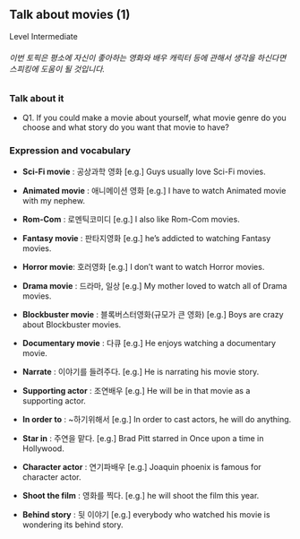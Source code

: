## Talk about movies (1)
Level Intermediate
###### 이번 토픽은 평소에 자신이 좋아하는 영화와 배우 캐릭터 등에 관해서 생각을 하신다면 스피킹에 도움이 될 것입니다.

### Talk about it
- Q1. If you could make a movie about yourself, what movie genre do you choose and what story do you want that movie to have?
### Expression and vocabulary
- **Sci-Fi movie** : 공상과학 영화
[e.g.] Guys usually love Sci-Fi movies.

- **Animated movie** : 애니메이션 영화
[e.g.] I have to watch Animated movie with my nephew.

- **Rom-Com** : 로멘틱코미디
[e.g.] I also like Rom-Com movies.

- **Fantasy movie** : 판타지영화
[e.g.] he’s addicted to watching Fantasy movies.

- **Horror movie**: 호러영화
[e.g.] I don’t want to watch Horror movies.

- **Drama movie** : 드라마, 일상
[e.g.] My mother loved to watch all of Drama movies.

- **Blockbuster movie** : 블록버스터영화(규모가 큰 영화)
[e.g.] Boys are crazy about Blockbuster movies.

- **Documentary movie** : 다큐
[e.g.] He enjoys watching a documentary movie.

- **Narrate** : 이야기를 들려주다.
[e.g.] He is narrating his movie story.

- **Supporting actor** : 조연배우
[e.g.] He will be in that movie as a supporting actor.

- **In order to** : ~하기위해서
[e.g.] In order to cast actors, he will do anything.

- **Star in** : 주연을 맡다.
[e.g.] Brad Pitt starred in Once upon a time in Hollywood.

- **Character actor** : 연기파배우
[e.g.] Joaquin phoenix is famous for character actor.

- **Shoot the film** : 영화를 찍다.
[e.g.] he will shoot the film this year.

- **Behind story** : 뒷 이야기
[e.g.] everybody who watched his movie is wondering its behind story.


